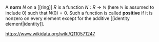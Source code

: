 A **norm** $N$ on a [[ring]] $R$ is a function $N: R\to \mathbb N$ (here $\mathbb N$ is assumed to include $0$) such that $N(0) = 0$. Such a function is called **positive** if it is nonzero on every element except for the additive [[identity element|identity]].

https://www.wikidata.org/wiki/Q110571247